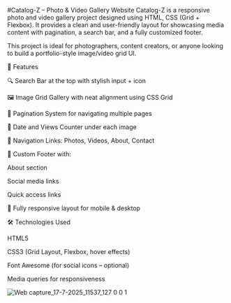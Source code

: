 #Catalog-Z –
Photo & Video Gallery Website
Catalog-Z is a responsive photo and video gallery project designed using HTML, CSS (Grid + Flexbox). It provides a clean and user-friendly layout for showcasing media content with pagination, a search bar, and a fully customized footer.

This project is ideal for photographers, content creators, or anyone looking to build a portfolio-style image/video grid UI.


🌟 Features

🔍 Search Bar at the top with stylish input + icon

🖼️ Image Grid Gallery with neat alignment using CSS Grid

📄 Pagination System for navigating multiple pages

📅 Date and Views Counter under each image

📌 Navigation Links: Photos, Videos, About, Contact

🦶 Custom Footer with:

About section

Social media links

Quick access links

📱 Fully responsive layout for mobile & desktop

🛠️ Technologies Used

HTML5

CSS3 (Grid Layout, Flexbox, hover effects)

Font Awesome (for social icons – optional)

Media queries for responsiveness

![Web capture_17-7-2025_11537_127 0 0 1](https://github.com/user-attachments/assets/eb0574a4-ab86-4292-a227-e83579a7102f)

